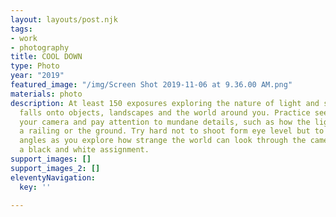 ```yaml
---
layout: layouts/post.njk
tags:
- work
- photography
title: COOL DOWN
type: Photo
year: "2019"
featured_image: "/img/Screen Shot 2019-11-06 at 9.36.00 AM.png"
materials: photo
description: At least 150 exposures exploring the nature of light and shadow as it
  falls onto objects, landscapes and the world around you. Practice seeing through
  your camera and pay attention to mundane details, such as how the light falls onto
  a railing or the ground. Try hard not to shoot form eye level but to employ unconventional
  angles as you explore how strange the world can look through the camera. This is
  a black and white assignment.
support_images: []
support_images_2: []
eleventyNavigation:
  key: ''

---
```

